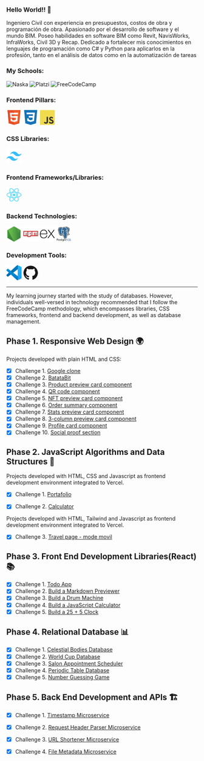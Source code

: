 ### Hello World!! 👋

Ingeniero Civil con experiencia en presupuestos, costos de obra y programación de obra. Apasionado por el desarrollo de software y el mundo BIM. Poseo habilidades en software BIM como Revit, NavisWorks, InfraWorks, Civil 3D y Recap. Dedicado a fortalecer mis conocimientos en lenguajes de programación como C# y Python para aplicarlos en la profesión, tanto en el análisis de datos como en la automatización de tareas

### My Schools:

<img src="https://www.naskadigital.com/wp-content/uploads/2020/06/logo-naska-horizontal-negro.png" height="60" width="250" alt="Naska"/> <img src="https://upload.wikimedia.org/wikipedia/commons/3/32/Platzi.jpg" height="70" width="250" alt="Platzi"/> <img src="https://upload.wikimedia.org/wikipedia/commons/f/fa/FreeCodeCamp_logo.svg" height="70" width="250" alt="FreeCodeCamp"/>



### Frontend Pillars:
<img src="https://github.com/devicons/devicon/blob/master/icons/html5/html5-original.svg" height="40" width="40" alt="HTML5"/> <img src="https://github.com/devicons/devicon/blob/master/icons/css3/css3-plain.svg" height="40" width="40" alt="CSS"/> <img src="https://github.com/devicons/devicon/blob/master/icons/javascript/javascript-original.svg" height="40" width="40" alt="Javascript"/>

### CSS Libraries:
<img src="https://github.com/devicons/devicon/blob/master/icons/tailwindcss/tailwindcss-plain.svg" height="40" width="40" alt="Tailwindcss"/>

### Frontend Frameworks/Libraries:
<img src="https://github.com/devicons/devicon/blob/master/icons/react/react-original.svg" height="40" width="40" alt="Vuejs"/>

### Backend Technologies:
<img src="https://github.com/devicons/devicon/blob/master/icons/nodejs/nodejs-original.svg" height="40" width="40" alt="Nodejs"/>  <img src="https://github.com/devicons/devicon/blob/master/icons/npm/npm-original-wordmark.svg" height="40" width="40" alt="NPM"/>  <img src="https://github.com/devicons/devicon/blob/master/icons/express/express-original.svg" height="40" width="40" alt="Express.js"/>  <img src="https://github.com/devicons/devicon/blob/master/icons/postgresql/postgresql-original-wordmark.svg" height="40" width="40" alt="postgres"/>

### Development Tools:
<img src="https://github.com/devicons/devicon/blob/master/icons/vscode/vscode-original.svg" height="40" width="40"/>  <img src="https://github.com/devicons/devicon/blob/master/icons/github/github-original.svg" height="40" width="40"/>

---
My learning journey started with the study of databases. However, individuals well-versed in technology recommended that I follow the FreeCodeCamp methodology, which encompasses libraries, CSS frameworks, frontend and backend development, as well as database management.

## Phase 1. Responsive Web Design 🌍
Projects developed with plain HTML and CSS:
- [x] Challenge 1. [Google clone](https://github.com/AndresF-SanchezG/proyecto1-cloneGoogle)
- [x] Challenge 2. [BatataBit](https://github.com/AndresF-SanchezG/proyecto3-batatabit)
- [x] Challenge 3. [Product preview card component](https://github.com/AndresF-SanchezG/reto1)
- [x] Challenge 4. [QR code component](https://github.com/AndresF-SanchezG/reto2)
- [x] Challenge 5. [NFT preview card component](https://github.com/AndresF-SanchezG/reto3)
- [x] Challenge 6. [Order summary component](https://github.com/AndresF-SanchezG/reto4)
- [x] Challenge 7. [Stats preview card component](https://github.com/AndresF-SanchezG/reto5)
- [x] Challenge 8. [3-column preview card component](https://github.com/AndresF-SanchezG/reto6.)
- [x] Challenge 9. [Profile card component](https://github.com/AndresF-SanchezG/challenge7)
- [x] Challenge 10. [Social proof section](https://github.com/AndresF-SanchezG/Challenge8)

## Phase 2. JavaScript Algorithms and Data Structures 🚀

Projects developed with HTML, CSS and Javascript as frontend development environment integrated to Vercel.
- [x] Challenge 1. [Portafolio](https://github.com/AndresF-SanchezG/portafolio.git)
- [x] Challenge 2. [Calculator](https://github.com/AndresF-SanchezG/challenge-9.0)


Projects developed with HTML, Tailwind and Javascript as frontend development environment integrated to Vercel.
- [x] Challenge 3. [Travel page - mode movil](https://github.com/AndresF-SanchezG/proyecto2-AgenciaDeViajes)

## Phase 3. Front End Development Libraries(React) 📚
- [x] Challenge 1. [Todo App](https://github.com/AndresF-SanchezG/TODOS_APP.git)
- [x] Challenge 2. [Build a Markdown Previewer](https://github.com/AndresF-SanchezG/challenge2-react.git)
- [x] Challenge 3. [Build a Drum Machine](https://github.com/AndresF-SanchezG/challenge3-react.git)
- [x] Challenge 4. [Build a JavaScript Calculator](https://github.com/AndresF-SanchezG/challenge4-react.git)
- [x] Challenge 5. [Build a 25 + 5 Clock](https://github.com/AndresF-SanchezG/challenge5-react.git)

## Phase 4. Relational Database 📊
- [x] Challenge 1. [Celestial Bodies Database](https://github.com/AndresF-SanchezG/postgres-challenges)
- [x] Challenge 2. [World Cup Database](https://github.com/AndresF-SanchezG/postgres-challenge2)
- [x] Challenge 3. [Salon Appointment Scheduler](https://github.com/AndresF-SanchezG/postgres-challenge3)
- [x] Challenge 4. [Periodic Table Database](https://github.com/AndresF-SanchezG/postgres-challenge4)
- [x] Challenge 5. [Number Guessing Game](https://github.com/AndresF-SanchezG/postgres-challenge5)

## Phase 5. Back End Development and APIs 🏗
- [x] Challenge 1. [Timestamp Microservice](https://github.com/AndresF-SanchezG/challenge1-backendAndApis.git)
- [x] Challenge 2. [Request Header Parser Microservice](https://github.com/AndresF-SanchezG/challenge2-backendAndApis.git)
- [x] Challenge 3. [URL Shortener Microservice](https://github.com/AndresF-SanchezG/challenge3-backendAndApis.git)
- [x] Challenge 4. [File Metadata Microservice](https://github.com/AndresF-SanchezG/challenge4-backendAndApis.git)


<!--
**AndresF-SanchezG/AndresF-SanchezG** is a ✨ _special_ ✨ repository because its `README.md` (this file) appears on your GitHub profile.

Here are some ideas to get you started:

- 🔭 I’m currently working on ...
- 🌱 I’m currently learning ...
- 👯 I’m looking to collaborate on ...
- 🤔 I’m looking for help with ...
- 💬 Ask me about ...
- 📫 How to reach me: ...
- 😄 Pronouns: ...
- ⚡ Fun fact: ...
-->
